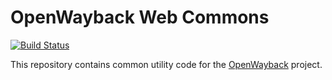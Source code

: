 OpenWayback Web Commons
=======================

[![Build Status](https://travis-ci.org/iipc/iipc-web-commons.png?branch=master)](https://travis-ci.org/iipc/iipc-web-commons/)

This repository contains common utility code for the [OpenWayback][1] project.

[1]: https://github.com/iipc/openwayback
